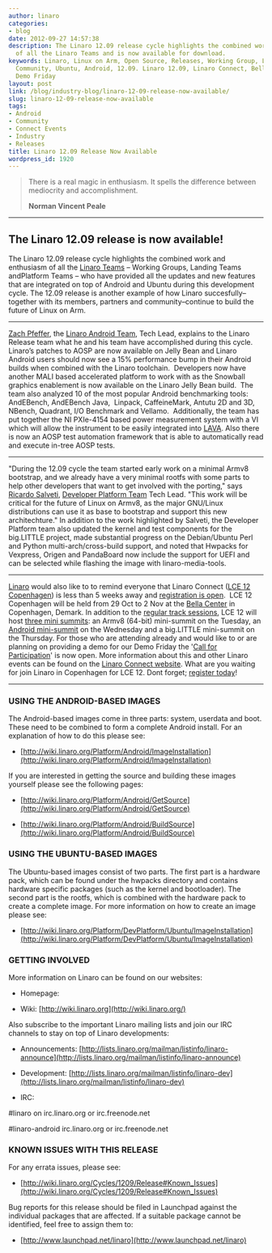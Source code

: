 ```yaml
---
author: linaro
categories:
- blog
date: 2012-09-27 14:57:38
description: The Linaro 12.09 release cycle highlights the combined work and enthusiasm
  of all the Linaro Teams and is now available for download.
keywords: Linaro, Linux on Arm, Open Source, Releases, Working Group, Landing Teams,
  Community, Ubuntu, Android, 12.09. Linaro 12.09, Linaro Connect, Bella Center, Copenhagen,
  Demo Friday
layout: post
link: /blog/industry-blog/linaro-12-09-release-now-available/
slug: linaro-12-09-release-now-available
tags:
- Android
- Community
- Connect Events
- Industry
- Releases
title: Linaro 12.09 Release Now Available
wordpress_id: 1920
---
```


>
> There is a real magic in enthusiasm. It spells the difference between mediocrity and accomplishment.
>
>
>
> **Norman Vincent Peale**
>

* * *

## The Linaro 12.09 release is now available!

The Linaro 12.09 release cycle highlights the combined work and enthusiasm of all the [Linaro Teams](/about/) – Working Groups, Landing Teams andPlatform Teams – who have provided all the updates and new features that are integrated on top of Android and Ubuntu during this development cycle. The 12.09 release is another example of how Linaro succesfully–together with its members, partners and community–continue to build the future of Linux on Arm.

* * *

[Zach Pfeffer](/about/), the [Linaro Android Team](/about/), Tech Lead, explains to the Linaro Release team what he and his team have accomplished during this cycle.  Linaro’s patches to AOSP are now available on Jelly Bean and Linaro Android users should now see a 15% performance bump in their Android builds when combined with the Linaro toolchain.  Developers now have another MALI based accelerated platform to work with as the Snowball graphics enablement is now available on the Linaro Jelly Bean build.  The team also analyzed 10 of the most popular Android benchmarking tools: AndEBench, AndEBench Java,  Linpack, CaffeineMark, Antutu 2D and 3D, NBench, Quadrant, I/O Benchmark and Vellamo.  Additionally, the team has put together the NI PXIe-4154 based power measurement system with a VI which will allow the instrument to be easily integrated into [LAVA](https://wiki.linaro.org/Platform/LAVA). Also there is now an AOSP test automation framework that is able to automatically read and execute in-tree AOSP tests.


* * *

"During the 12.09 cycle the team started early work on a minimal Armv8 bootstrap, and we already have a very minimal rootfs with some parts to help other developers that want to get involved with the porting," says [Ricardo Salveti](/about/), [Developer Platform Team](/developers/) Tech Lead. "This work will be critical for the future of Linux on Armv8, as the major GNU/Linux distributions can use it as base to bootstrap and support this new architechture." In addition to the work highlighted by Salveti, the Developer Platform team also updated the kernel and test components for the big.LITTLE project, made substantial progress on the Debian/Ubuntu Perl and Python multi-arch/cross-build support, and noted that Hwpacks for Vexpress, Origen and PandaBoard now include the support for UEFI and can be selected while flashing the image with linaro-media-tools.

* * * 

[Linaro](/) would also like to to remind everyone that Linaro Connect ([LCE 12 Copenhagen](https://connect.linaro.org/resources/#welcome)) is less than 5 weeks away and [registration is open](https://connect.linaro.org/register/).  LCE 12 Copenhagen will be held from 29 Oct to 2 Nov at the [Bella Center](https://connect.linaro.org/resources/#travel) in Copenhagen, Demark. In addition to the [regular track sessions](https://connect.linaro.org/resources/#schedule), LCE 12 will host [three mini summits](/blog/linaro-android-armv864bit-and-big-little-mini-summits-to-be-held-at-lce-12-copenhagen/): an Armv8 (64-bit) mini-summit on the Tuesday, an [Android mini-summit](/blog/linaro-android-mini-summit-to-be-held-at-lce-12-in-copenhagen/) on the Wednesday and a big.LITTLE mini-summit on the Thursday. For those who are attending already and would like to or are planning on providing a demo for our Demo Friday the '[Call for Participation](/blog/lce-12-copenhagen-demo-friday-call-for-participation/)' is now open. More information about this and other Linaro events can be found on the [Linaro Connect website](https://connect.linaro.org/resources/#welcome). What are you waiting for join Linaro in Copenhagen for LCE 12. Dont forget; [register today](https://connect.linaro.org/register/)!


* * *


### USING THE ANDROID-BASED IMAGES

The Android-based images come in three parts: system, userdata and boot. These need to be combined to form a complete Android install. For an explanation of how to do this please see:

  * [http://wiki.linaro.org/Platform/Android/ImageInstallation](http://wiki.linaro.org/Platform/Android/ImageInstallation)

If you are interested in getting the source and building these images yourself please see the following pages:

  * [http://wiki.linaro.org/Platform/Android/GetSource](http://wiki.linaro.org/Platform/Android/GetSource)


  * [http://wiki.linaro.org/Platform/Android/BuildSource](http://wiki.linaro.org/Platform/Android/BuildSource)




### USING THE UBUNTU-BASED IMAGES

The Ubuntu-based images consist of two parts. The first part is a hardware pack, which can be found under the hwpacks directory and contains hardware specific packages (such as the kernel and bootloader). The second part is the rootfs, which is combined with the hardware pack to create a complete image. For more information on how to create an image please see:

  * [http://wiki.linaro.org/Platform/DevPlatform/Ubuntu/ImageInstallation](http://wiki.linaro.org/Platform/DevPlatform/Ubuntu/ImageInstallation)

### GETTING INVOLVED

More information on Linaro can be found on our websites:


  * Homepage: [](/)


  * Wiki: [http://wiki.linaro.org](http://wiki.linaro.org/)

Also subscribe to the important Linaro mailing lists and join our IRC channels to stay on top of Linaro developments:

  * Announcements: [http://lists.linaro.org/mailman/listinfo/linaro-announce](http://lists.linaro.org/mailman/listinfo/linaro-announce)


  * Development: [http://lists.linaro.org/mailman/listinfo/linaro-dev](http://lists.linaro.org/mailman/listinfo/linaro-dev)


  * IRC:


#linaro on irc.linaro.org or irc.freenode.net

#linaro-android irc.linaro.org or irc.freenode.net

### KNOWN ISSUES WITH THIS RELEASE

For any errata issues, please see:

  * [http://wiki.linaro.org/Cycles/1209/Release#Known_Issues](http://wiki.linaro.org/Cycles/1209/Release#Known_Issues)

Bug reports for this release should be filed in Launchpad against the individual packages that are affected. If a suitable package cannot be identified, feel free to assign them to:

  * [http://www.launchpad.net/linaro](http://www.launchpad.net/linaro)